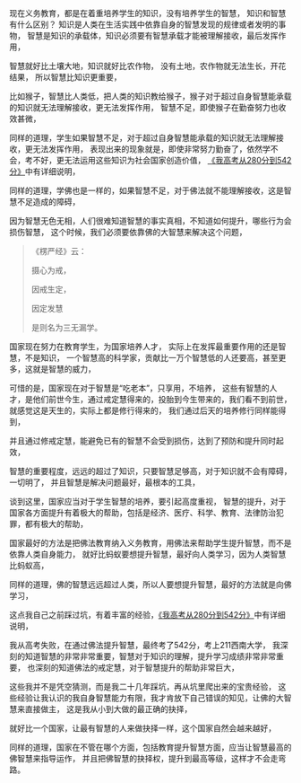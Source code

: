 现在义务教育，都是在着重培养学生的知识，没有培养学生的智慧，
知识和智慧有什么区别？
知识是人类在生活实践中依靠自身的智慧发现的规律或者发明的事物，
智慧是知识的承载体，知识必须要有智慧承载才能被理解接收，最后发挥作用，

智慧就好比土壤大地，知识就好比农作物，
没有土地，农作物就无法生长，开花结果，
所以智慧比知识更重要，

比如猴子，智慧比人类低，把人类的知识教给猴子，猴子对于超过自身智慧能承载的知识就无法理解接收，更无法发挥作用，
智慧不足，即使猴子在勤奋努力也收效甚微，

同样的道理，学生如果智慧不足，对于超过自身智慧能承载的知识就无法理解接收，更无法发挥作用，
表现出来的现象就是，即使非常努力勤奋了，依然学不会，考不好，更无法运用这些知识为社会国家创造价值，
[《我高考从280分到542分》](https://www.kancloud.cn/luojiangtao/foshuoxuexi)中有详细说明，

同样的道理，学佛也是一样的，如果智慧不足，对于佛法就不能理解接收，这是智慧不足造成的障碍，

因为智慧无色无相，人们很难知道智慧的事实真相，不知道如何提升，哪些行为会损伤智慧，
这个时候，我们必须要依靠佛的大智慧来解决这个问题，

> 《楞严经》云：
> 
> 摄心为戒，
> 
> 因戒生定，
> 
> 因定发慧
> 
> 是则名为三无漏学。

国家现在努力在教育学生，为国家培养人才，
实际上在发挥最重要作用的还是智慧，不是知识，
一个智慧高的科学家，贡献比一万个智慧低的人还要高，甚至更多，这就是智慧的威力，

可惜的是，国家现在对于智慧是“吃老本”，只享用，不培养，
这些有智慧的人才，是他们前世今生，通过戒定慧得来的，投胎到今生带来的，我们看不到前世，就感觉这是天生的，实际上都是修行得来的，
我们通过后天的培养修行同样能得到，

并且通过修戒定慧，能避免已有的智慧不会受到损伤，达到了预防和提升同时起效，

智慧的重要程度，远远的超过了知识，只要智慧足够高，对于知识就不会有障碍，一切明了，
并且智慧是解决问题最好，最根本的工具，

谈到这里，国家应当对于学生智慧的培养，要引起高度重视，
智慧的提升，对于国家各方面提升有着极大的帮助，包括是经济、医疗、科学、教育、法律防治犯罪，都有极大的帮助，

国家最好的方法是把佛法教育纳入义务教育，用佛法来帮助学生提升智慧，而不是依靠人类自身能力，
就好比蚂蚁要想提升智慧，最好向人类学习，因为人类智慧比蚂蚁高，

同样的道理，佛的智慧远远超过人类，所以人要想提升智慧，最好的方法就是向佛学习，

这点我自己之前踩过坑，有着丰富的经验，[《我高考从280分到542分》](https://www.kancloud.cn/luojiangtao/foshuoxuexi)中有详细说明，

我从高考失败，在通过佛法提升智慧，最终考了542分，考上211西南大学，
我深刻的知道智慧的非常非常重要，智慧对于知识的理解，提升学习成绩非常非常重要，
也深刻的知道佛法的戒定慧，对于智慧提升的帮助非常巨大，

这些我并不是凭空猜测，而是我二十几年踩坑，再从坑里爬出来的宝贵经验，
这些经验让我认识的我自身智慧能力有限，我才肯放下自己错误的知见，让佛的大智慧来直接做主，
这是我从小到大做的最正确的抉择，

就好比一个国家，让最有智慧的人来做抉择一样，这个国家自然会越来越好，

同样的道理，国家在不管在哪个方面，包括教育提升智慧方面，应当让智慧最高的佛智慧来指导运作，
并且把佛智慧的抉择权，提升到最高等级，这样才不会走弯路。

